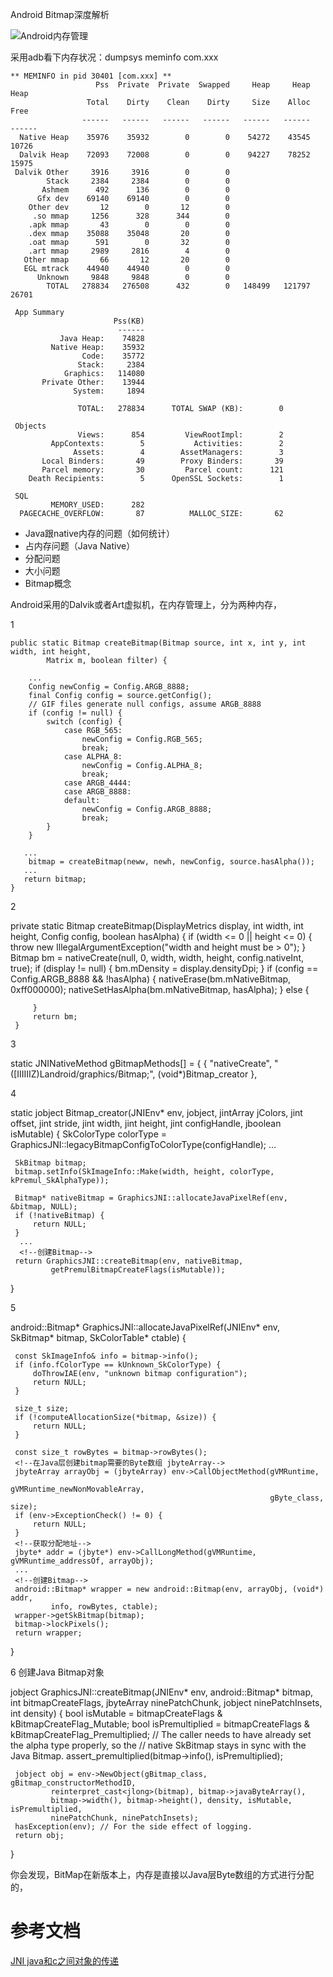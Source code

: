 Android Bitmap深度解析

![Android内存管理](https://upload-images.jianshu.io/upload_images/1460468-cddac202d1fd0ed4.png?imageMogr2/auto-orient/strip%7CimageView2/2/w/1240)


采用adb看下内存状况：dumpsys  meminfo com.xxx
	
	** MEMINFO in pid 30401 [com.xxx] **
	                   Pss  Private  Private  Swapped     Heap     Heap     Heap
	                 Total    Dirty    Clean    Dirty     Size    Alloc     Free
	                ------   ------   ------   ------   ------   ------   ------
	  Native Heap    35976    35932        0        0    54272    43545    10726
	  Dalvik Heap    72093    72008        0        0    94227    78252    15975
	 Dalvik Other     3916     3916        0        0                           
	        Stack     2384     2384        0        0                           
	       Ashmem      492      136        0        0                           
	      Gfx dev    69140    69140        0        0                           
	    Other dev       12        0       12        0                           
	     .so mmap     1256      328      344        0                           
	    .apk mmap       43        0        0        0                           
	    .dex mmap    35088    35048       20        0                           
	    .oat mmap      591        0       32        0                           
	    .art mmap     2989     2816        4        0                           
	   Other mmap       66       12       20        0                           
	   EGL mtrack    44940    44940        0        0                           
	      Unknown     9848     9848        0        0                           
	        TOTAL   278834   276508      432        0   148499   121797    26701
	 
	 App Summary
	                       Pss(KB)
	                        ------
	           Java Heap:    74828
	         Native Heap:    35932
	                Code:    35772
	               Stack:     2384
	            Graphics:   114080
	       Private Other:    13944
	              System:     1894
	 
	               TOTAL:   278834      TOTAL SWAP (KB):        0
	 
	 Objects
	               Views:      854         ViewRootImpl:        2
	         AppContexts:        5           Activities:        2
	              Assets:        4        AssetManagers:        3
	       Local Binders:       49        Proxy Binders:       39
	       Parcel memory:       30         Parcel count:      121
	    Death Recipients:        5      OpenSSL Sockets:        1
	 
	 SQL
	         MEMORY_USED:      282
	  PAGECACHE_OVERFLOW:       87          MALLOC_SIZE:       62
	        

* Java跟native内存的问题（如何统计）
* 占内存问题（Java Native）
* 分配问题
* 大小问题
* Bitmap概念

Android采用的Dalvik或者Art虚拟机，在内存管理上，分为两种内存，

1

    public static Bitmap createBitmap(Bitmap source, int x, int y, int width, int height,
            Matrix m, boolean filter) {

        ...
        Config newConfig = Config.ARGB_8888;
        final Config config = source.getConfig();
        // GIF files generate null configs, assume ARGB_8888
        if (config != null) {
            switch (config) {
                case RGB_565:
                    newConfig = Config.RGB_565;
                    break;
                case ALPHA_8:
                    newConfig = Config.ALPHA_8;
                    break;
                case ARGB_4444:
                case ARGB_8888:
                default:
                    newConfig = Config.ARGB_8888;
                    break;
            }
        }

       ...
        bitmap = createBitmap(neww, newh, newConfig, source.hasAlpha());
       ...
       return bitmap;
    }
    

2

    
  private static Bitmap createBitmap(DisplayMetrics display, int width, int height,
             Config config, boolean hasAlpha) {
         if (width <= 0 || height <= 0) {
             throw new IllegalArgumentException("width and height must be > 0");
         }
         Bitmap bm = nativeCreate(null, 0, width, width, height, config.nativeInt, true);
         if (display != null) {
             bm.mDensity = display.densityDpi;
         }
         if (config == Config.ARGB_8888 && !hasAlpha) {
             nativeErase(bm.mNativeBitmap, 0xff000000);
             nativeSetHasAlpha(bm.mNativeBitmap, hasAlpha);
         } else {
 
         }
         return bm;
     }
     
3

 static JNINativeMethod gBitmapMethods[] = {
     {   "nativeCreate",             "([IIIIIIZ)Landroid/graphics/Bitmap;",
         (void*)Bitmap_creator },     
         
         
4
 
 static jobject Bitmap_creator(JNIEnv* env, jobject, jintArray jColors,
                               jint offset, jint stride, jint width, jint height,
                               jint configHandle, jboolean isMutable) {
     SkColorType colorType = GraphicsJNI::legacyBitmapConfigToColorType(configHandle);
      ... 
 
     SkBitmap bitmap;
     bitmap.setInfo(SkImageInfo::Make(width, height, colorType, kPremul_SkAlphaType));
   <!--内存分配-->
     Bitmap* nativeBitmap = GraphicsJNI::allocateJavaPixelRef(env, &bitmap, NULL);
     if (!nativeBitmap) {
         return NULL;
     }
      ... 
      <!--创建Bitmap-->
     return GraphicsJNI::createBitmap(env, nativeBitmap,
             getPremulBitmapCreateFlags(isMutable));
 }


 
5 
  
 android::Bitmap* GraphicsJNI::allocateJavaPixelRef(JNIEnv* env, SkBitmap* bitmap,
                                              SkColorTable* ctable) {
                                              
     const SkImageInfo& info = bitmap->info();
     if (info.fColorType == kUnknown_SkColorType) {
         doThrowIAE(env, "unknown bitmap configuration");
         return NULL;
     }
 
     size_t size;
     if (!computeAllocationSize(*bitmap, &size)) {
         return NULL;
     }

     const size_t rowBytes = bitmap->rowBytes();
     <!--在Java层创建bitmap需要的Byte数组 jbyteArray-->
     jbyteArray arrayObj = (jbyteArray) env->CallObjectMethod(gVMRuntime,
                                                              gVMRuntime_newNonMovableArray,
                                                              gByte_class, size);
     if (env->ExceptionCheck() != 0) {
         return NULL;
     }
     <!--获取分配地址-->
     jbyte* addr = (jbyte*) env->CallLongMethod(gVMRuntime, gVMRuntime_addressOf, arrayObj);
     ...
     <!--创建Bitmap-->
     android::Bitmap* wrapper = new android::Bitmap(env, arrayObj, (void*) addr,
             info, rowBytes, ctable);
     wrapper->getSkBitmap(bitmap);
     bitmap->lockPixels();
     return wrapper;
 }

6 创建Java Bitmap对象 
 
 jobject GraphicsJNI::createBitmap(JNIEnv* env, android::Bitmap* bitmap,
         int bitmapCreateFlags, jbyteArray ninePatchChunk, jobject ninePatchInsets,
         int density) {
     bool isMutable = bitmapCreateFlags & kBitmapCreateFlag_Mutable;
     bool isPremultiplied = bitmapCreateFlags & kBitmapCreateFlag_Premultiplied;
     // The caller needs to have already set the alpha type properly, so the
     // native SkBitmap stays in sync with the Java Bitmap.
     assert_premultiplied(bitmap->info(), isPremultiplied);
 
     jobject obj = env->NewObject(gBitmap_class, gBitmap_constructorMethodID,
             reinterpret_cast<jlong>(bitmap), bitmap->javaByteArray(),
             bitmap->width(), bitmap->height(), density, isMutable, isPremultiplied,
             ninePatchChunk, ninePatchInsets);
     hasException(env); // For the side effect of logging.
     return obj;
 } 
 
你会发现，BitMap在新版本上，内存是直接以Java层Byte数组的方式进行分配的，

# 参考文档
 
[JNI java和c之间对象的传递](https://blog.csdn.net/lg707415323/article/details/7832252)